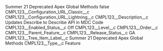 <?xml version="1.0" encoding="UTF-8"?>
<CustomMetadata xmlns="http://soap.sforce.com/2006/04/metadata" xmlns:xsi="http://www.w3.org/2001/XMLSchema-instance" xmlns:xsd="http://www.w3.org/2001/XMLSchema">
    <label>Summer 21 Deprecated Apex Global Methods</label>
    <protected>false</protected>
    <values>
        <field>CMPL123__Configuration_URL_Classic__c</field>
        <value xsi:nil="true"/>
    </values>
    <values>
        <field>CMPL123__Configuration_URL_Lightning__c</field>
        <value xsi:nil="true"/>
    </values>
    <values>
        <field>CMPL123__Description__c</field>
        <value xsi:type="xsd:string">Updates Describe to Describe API in MDC Code</value>
    </values>
    <values>
        <field>CMPL123__Enabled_Status__c</field>
        <value xsi:type="xsd:string">Off</value>
    </values>
    <values>
        <field>CMPL123__Level__c</field>
        <value xsi:nil="true"/>
    </values>
    <values>
        <field>CMPL123__Order__c</field>
        <value xsi:nil="true"/>
    </values>
    <values>
        <field>CMPL123__Parent_Feature__c</field>
        <value xsi:nil="true"/>
    </values>
    <values>
        <field>CMPL123__Release_Status__c</field>
        <value xsi:type="xsd:string">GA</value>
    </values>
    <values>
        <field>CMPL123__Tree_Item_Label__c</field>
        <value xsi:type="xsd:string">Summer 21 Deprecated Apex Global Methods</value>
    </values>
    <values>
        <field>CMPL123__Type__c</field>
        <value xsi:type="xsd:string">Feature</value>
    </values>
</CustomMetadata>
